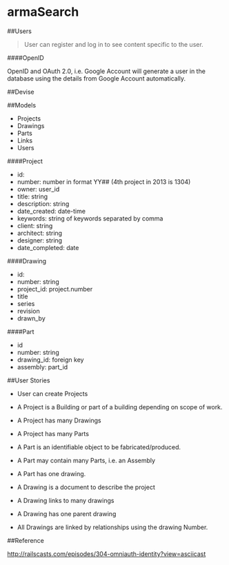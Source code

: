 armaSearch
==========

##Users



>User can register and log in to see content specific to the user.



####OpenID

OpenID and OAuth 2.0, i.e. Google Account will generate a user in the database using the details from Google Account automatically.

##Devise

##Models

* Projects
* Drawings
* Parts
* Links
* Users

####Project

* id: 
* number: number in format YY## (4th project in 2013 is 1304)
* owner: user_id
* title: string
* description: string
* date_created: date-time
* keywords: string of keywords separated by comma
* client: string
* architect: string
* designer: string
* date_completed: date

####Drawing

* id:
* number: string
* project_id: project.number
* title
* series
* revision
* drawn_by

####Part

* id
* number: string
* drawing_id: foreign key
* assembly: part_id

##User Stories

* User can create Projects

* A Project is a Building or part of a building depending on scope of work.
* A Project has many Drawings
* A Project has many Parts


* A Part is an identifiable object to be fabricated/produced.
* A Part may contain many Parts, i.e. an Assembly
* A Part has one drawing.


* A Drawing is a document to describe the project
* A Drawing links to many drawings
* A Drawing has one parent drawing
* All Drawings are linked by relationships using the drawing Number.


##Reference

http://railscasts.com/episodes/304-omniauth-identity?view=asciicast